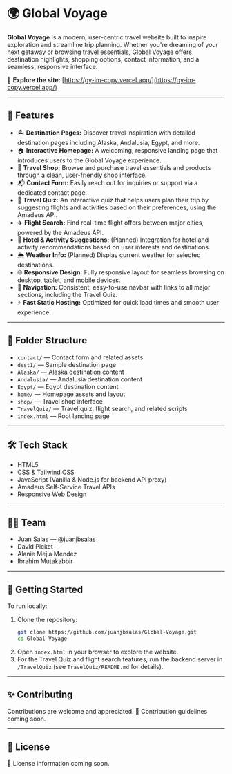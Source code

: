 # 🌍 Global Voyage

**Global Voyage** is a modern, user-centric travel website built to inspire exploration and streamline trip planning. Whether you're dreaming of your next getaway or browsing travel essentials, Global Voyage offers destination highlights, shopping options, contact information, and a seamless, responsive interface.

🔗 **Explore the site:** [https://gy-im-copy.vercel.app/](https://gy-im-copy.vercel.app/)

---

## 🚀 Features

- 🏝️ **Destination Pages:** Discover travel inspiration with detailed destination pages including Alaska, Andalusia, Egypt, and more.
- 🏠 **Interactive Homepage:** A welcoming, responsive landing page that introduces users to the Global Voyage experience.
- 🛒 **Travel Shop:** Browse and purchase travel essentials and products through a clean, user-friendly shop interface.
- 📬 **Contact Form:** Easily reach out for inquiries or support via a dedicated contact page.
- 🧭 **Travel Quiz:** An interactive quiz that helps users plan their trip by suggesting flights and activities based on their preferences, using the Amadeus API.
- ✈️ **Flight Search:** Find real-time flight offers between major cities, powered by the Amadeus API.
- 🏨 **Hotel & Activity Suggestions:** (Planned) Integration for hotel and activity recommendations based on user interests and destinations.
- 🌦️ **Weather Info:** (Planned) Display current weather for selected destinations.
- 🌐 **Responsive Design:** Fully responsive layout for seamless browsing on desktop, tablet, and mobile devices.
- 🔎 **Navigation:** Consistent, easy-to-use navbar with links to all major sections, including the Travel Quiz.
- ⚡ **Fast Static Hosting:** Optimized for quick load times and smooth user experience.

---

## 📁 Folder Structure

- `contact/` — Contact form and related assets  
- `dest1/` — Sample destination page  
- `Alaska/` — Alaska destination content  
- `Andalusia/` — Andalusia destination content  
- `Egypt/` — Egypt destination content  
- `home/` — Homepage assets and layout  
- `shop/` — Travel shop interface  
- `TravelQuiz/` — Travel quiz, flight search, and related scripts  
- `index.html` — Root landing page

---

## 🛠️ Tech Stack

- HTML5  
- CSS & Tailwind CSS  
- JavaScript (Vanilla & Node.js for backend API proxy)
- Amadeus Self-Service Travel APIs  
- Responsive Web Design  

---

## 👨‍💻 Team

- Juan Salas — [@juanjbsalas](https://github.com/juanjbsalas)  
- David Picket  
- Alanie Mejia Mendez  
- Ibrahim Mutakabbir  

---

## 📌 Getting Started

To run locally:

1. Clone the repository:
   ```bash
   git clone https://github.com/juanjbsalas/Global-Voyage.git
   cd Global-Voyage
   ```
2. Open `index.html` in your browser to explore the website.
3. For the Travel Quiz and flight search features, run the backend server in `/TravelQuiz` (see `TravelQuiz/README.md` for details).

---

## ✨ Contributing

Contributions are welcome and appreciated.
🚧 Contribution guidelines coming soon.

---

## 🪪 License

📄 License information coming soon.